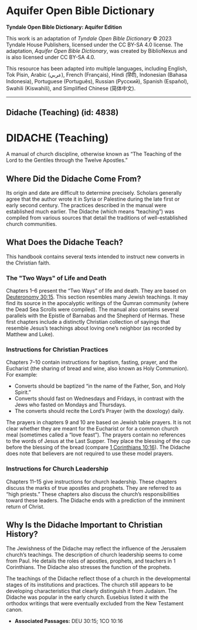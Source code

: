 # Aquifer Open Bible Dictionary

**Tyndale Open Bible Dictionary: Aquifer Edition**

This work is an adaptation of *Tyndale Open Bible Dictionary* © 2023 Tyndale House Publishers, licensed under the CC BY\-SA 4\.0 license. The adaptation, *Aquifer Open Bible Dictionary*, was created by BiblioNexus and is also licensed under CC BY\-SA 4\.0\.

This resource has been adapted into multiple languages, including English, Tok Pisin, Arabic (عربي), French (Français), Hindi (हिंदी), Indonesian (Bahasa Indonesia), Portuguese (Português), Russian (Русский), Spanish (Español), Swahili (Kiswahili), and Simplified Chinese (简体中文).



--------------------------------

## Didache (Teaching) (id: 4838)

DIDACHE (Teaching)
==================

A manual of church discipline, otherwise known as “The Teaching of the Lord to the Gentiles through the Twelve Apostles.” 

Where Did the Didache Come From?
--------------------------------

Its origin and date are difficult to determine precisely. Scholars generally agree that the author wrote it in Syria or Palestine during the late first or early second century. The practices described in the manual were established much earlier. The Didache (which means “teaching”) was compiled from various sources that detail the traditions of well\-established church communities.

What Does the Didache Teach?
----------------------------

This handbook contains several texts intended to instruct new converts in the Christian faith. 

### The "Two Ways" of Life and Death

Chapters 1–6 present the “Two Ways” of life and death. They are based on [Deuteronomy 30:15](https://ref.ly/Deut30:15). This section resembles many Jewish teachings. It may find its source in the apocalyptic writings of the Qumran community (where the Dead Sea Scrolls were compiled). The manual also contains several parallels with the Epistle of Barnabas and the Shepherd of Hermas. These first chapters include a distinctly Christian collection of sayings that resemble Jesus’s teachings about loving one’s neighbor (as recorded by Matthew and Luke).

### Instructions for Christian Practices

Chapters 7–10 contain instructions for baptism, fasting, prayer, and the Eucharist (the sharing of bread and wine, also known as Holy Communion). For example:

* Converts should be baptized “in the name of the Father, Son, and Holy Spirit.”
* Converts should fast on Wednesdays and Fridays, in contrast with the Jews who fasted on Mondays and Thursdays.
* The converts should recite the Lord’s Prayer (with the doxology) daily.

The prayers in chapters 9 and 10 are based on Jewish table prayers. It is not clear whether they are meant for the Eucharist or for a common church meal (sometimes called a “love feast”). The prayers contain no references to the words of Jesus at the Last Supper. They place the blessing of the cup before the blessing of the bread (compare [1 Corinthians 10:16](https://ref.ly/1Cor10:16)). The Didache does note that believers are not required to use these model prayers.

### Instructions for Church Leadership

Chapters 11–15 give instructions for church leadership. These chapters discuss the marks of true apostles and prophets. They are referred to as “high priests.” These chapters also discuss the church’s responsibilities toward these leaders. The Didache ends with a prediction of the imminent return of Christ.

Why Is the Didache Important to Christian History?
--------------------------------------------------

The Jewishness of the Didache may reflect the influence of the Jerusalem church’s teachings. The description of church leadership seems to come from Paul. He details the roles of apostles, prophets, and teachers in 1 Corinthians. The Didache also stresses the function of the prophets. 

The teachings of the Didache reflect those of a church in the developmental stages of its institutions and practices. The church still appears to be developing characteristics that clearly distinguish it from Judaism. The Didache was popular in the early church. Eusebius listed it with the orthodox writings that were eventually excluded from the New Testament canon.

* **Associated Passages:** DEU 30:15; 1CO 10:16

